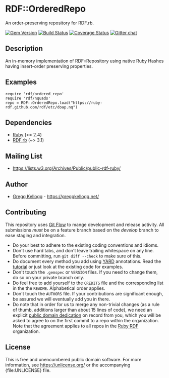 # RDF::OrderedRepo

An order-preserving repository for RDF.rb.

[![Gem Version](https://badge.fury.io/rb/rdf-ordered.png)](https://badge.fury.io/rb/rdf-ordered)
[![Build Status](https://github.com/ruby-rdf/rdf-ordered/workflows/CI/badge.svg?branch=develop)](https://github.com/ruby-rdf/rdf-ordered/actions?query=workflow%3ACI)
[![Coverage Status](https://coveralls.io/repos/ruby-rdf/rdf-ordered/badge.svg)](https://coveralls.io/github/ruby-rdf/rdf-ordered)
[![Gitter chat](https://badges.gitter.im/ruby-rdf/rdf.png)](https://gitter.im/ruby-rdf/rdf)

## Description

An in-memory implementation of RDF::Repository using native Ruby Hashes having insert-order preserving properties.

## Examples

    require 'rdf/ordered_repo'
    require 'rdf/nquads'
    repo = RDF::OrderedRepo.load("https://ruby-rdf.github.com/rdf/etc/doap.nq")

## Dependencies

* [Ruby](https://ruby-lang.org/) (>= 2.4)
* [RDF.rb][] (~> 3.1)

## Mailing List

* <https://lists.w3.org/Archives/Public/public-rdf-ruby/>

## Author

* [Gregg Kellogg](https://github.com/gkellogg) - <https://greggkellogg.net/>

## Contributing
This repository uses [Git Flow](https://github.com/nvie/gitflow) to mange development and release activity. All submissions _must_ be on a feature branch based on the _develop_ branch to ease staging and integration.

* Do your best to adhere to the existing coding conventions and idioms.
* Don't use hard tabs, and don't leave trailing whitespace on any line.
  Before committing, run `git diff --check` to make sure of this.
* Do document every method you add using [YARD][] annotations. Read the
  [tutorial][YARD-GS] or just look at the existing code for examples.
* Don't touch the `.gemspec` or `VERSION` files. If you need to change them,
  do so on your private branch only.
* Do feel free to add yourself to the `CREDITS` file and the
  corresponding list in the the `README`. Alphabetical order applies.
* Don't touch the `AUTHORS` file. If your contributions are significant
  enough, be assured we will eventually add you in there.
* Do note that in order for us to merge any non-trivial changes (as a rule
  of thumb, additions larger than about 15 lines of code), we need an
  explicit [public domain dedication][PDD] on record from you,
  which you will be asked to agree to on the first commit to a repo within the organization.
  Note that the agreement applies to all repos in the [Ruby RDF](https://github.com/ruby-rdf/) organization.

## License

This is free and unencumbered public domain software. For more information,
see <https://unlicense.org/> or the accompanying {file:UNLICENSE} file.

[RDF.rb]:           https://ruby-rdf.github.com/
[YARD]:             https://yardoc.org/
[YARD-GS]:          https://rubydoc.info/docs/yard/file/docs/GettingStarted.md
[PDD]:              https://unlicense.org/#unlicensing-contributions
